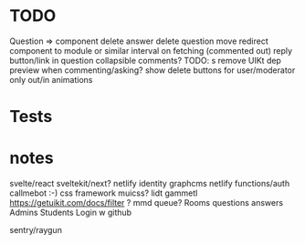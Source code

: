# TODO

Question => component
delete answer
delete question
move redirect component to module or similar
interval on fetching (commented out)
reply button/link in question
collapsible comments?
TODO: s
remove UIKt dep
preview when commenting/asking?
show delete buttons for user/moderator only
out/in animations

# Tests

# notes

svelte/react
sveltekit/next?
netlify identity
graphcms
netlify functions/auth
callmebot :-)
css framework
muicss? lidt gammetl
https://getuikit.com/docs/filter ?
mmd queue?
Rooms
questions
answers
Admins
Students
Login w github

sentry/raygun
